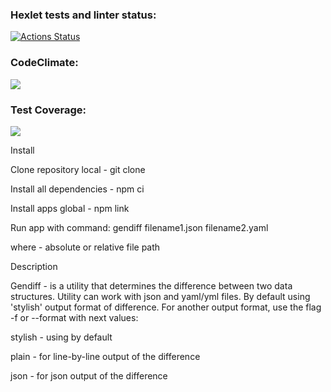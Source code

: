 ### Hexlet tests and linter status:
[![Actions Status](https://github.com/solovjovaj/frontend-project-46/workflows/hexlet-check/badge.svg)](https://github.com/solovjovaj/frontend-project-46/actions)

### CodeClimate:
<a href="https://codeclimate.com/github/solovjovaj/frontend-project-46/maintainability"><img src="https://api.codeclimate.com/v1/badges/346554d7de61275fc80f/maintainability" /></a>

### Test Coverage:
<a href="https://codeclimate.com/github/solovjovaj/frontend-project-46/test_coverage"><img src="https://api.codeclimate.com/v1/badges/346554d7de61275fc80f/test_coverage" /></a>

Install

Clone repository local - git clone 

Install all dependencies - npm ci

Install apps global - npm link

Run app with command: gendiff <filepath1>filename1.json <filepath2>filename2.yaml

where <filepath> - absolute or relative file path

Description

Gendiff - is a utility that determines the difference between two data structures. Utility can work with json and yaml/yml files. By default using 'stylish' output format of difference. For another output format, use the flag -f or --format with next values:

stylish - using by default

plain - for line-by-line output of the difference

json - for json output of the difference